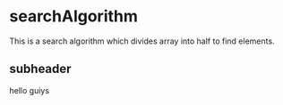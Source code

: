 # searchAlgorithm
This is a search algorithm which divides array into half to find elements.


## subheader 
hello guiys
